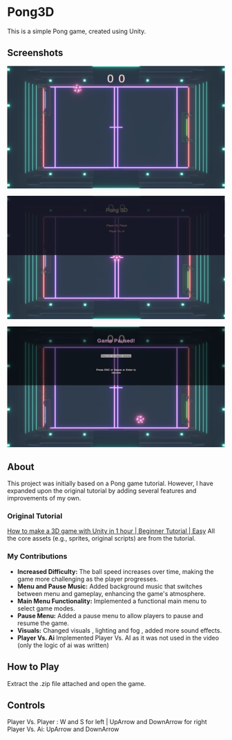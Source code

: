 # Pong3D

This is a simple Pong game, created using Unity.

## Screenshots

![GamePlay](ScreenShots\Game.png)

![Main Menu](ScreenShots\MainMenu.png)

![Pause Menu](ScreenShots\PauseMenu.png)

## About

This project was initially based on a Pong game tutorial. However, I have expanded upon the original tutorial by adding several features and improvements of my own.

### Original Tutorial

[How to make a 3D game with Unity in 1 hour | Beginner Tutorial | Easy](https://www.youtube.com/watch?v=b3xgCUlst88)
All the core assets (e.g., sprites, original scripts) are from the tutorial.

### My Contributions

* **Increased Difficulty:** The ball speed increases over time, making the game more challenging as the player progresses.
* **Menu and Pause Music:** Added background music that switches between menu and gameplay, enhancing the game's atmosphere.
* **Main Menu Functionality:** Implemented a functional main menu to select game modes.
* **Pause Menu:** Added a pause menu to allow players to pause and resume the game.
* **Visuals:** Changed visuals , lighting and fog , added more sound effects.
* **Player Vs. Ai** Implemented Player Vs. AI as it was not used in the video (only the logic of ai was written)

## How to Play

Extract the .zip file attached and open the game.

## Controls

Player Vs. Player : W and S for left | UpArrow and DownArrow for right
Player Vs. Ai: UpArrow and DownArrow